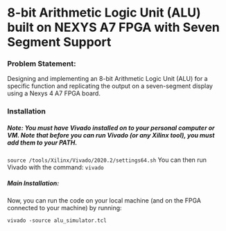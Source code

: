 # 8-bit Arithmetic Logic Unit (ALU) built on NEXYS A7 FPGA with Seven Segment Support

### Problem Statement:

Designing and implementing an 8-bit Arithmetic Logic Unit (ALU) for a specific function and replicating the output on a seven-segment display using a Nexys 4 A7 FPGA board.

### Installation

##### Note: You must have Vivado installed on to your personal computer or VM. Note that before you can run Vivado (or any Xilinx tool), you must add them to your PATH.
```source /tools/Xilinx/Vivado/2020.2/settings64.sh```
You can then run Vivado with the command:
```vivado```

##### Main Installation:

Now, you can run the code on your local machine (and on the FPGA connected to your machine) by running:

```vivado -source alu_simulator.tcl```



